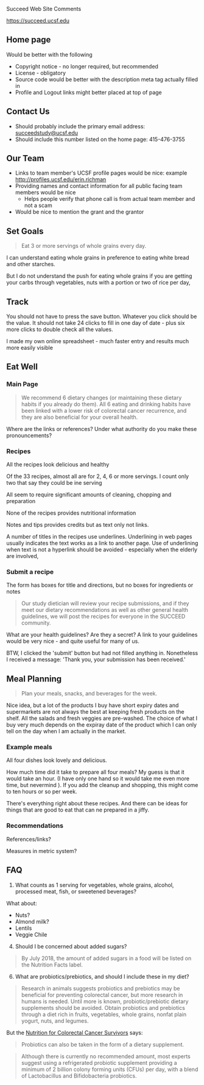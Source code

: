 
Succeed Web Site Comments

https://succeed.ucsf.edu

## Home page

Would be better with the following

* Copyright notice - no longer required, but recommended
* License - obligatory
* Source code would be better with the description meta tag actually filled in
* Profile and Logout links might better placed at top of page

## Contact Us

* Should probably include the primary email address: succeedstudy@ucsf.edu
* Should include this number listed on the home page: 415-476-3755

## Our Team

* Links to team member's UCSF profile pages would be nice: example http://profiles.ucsf.edu/erin.richman
* Providing names and contact information for all public facing team members would be nice
	* Helps people verify that phone call is from actual team member and not a scam
* Would be nice to mention the grant and the grantor

## Set Goals

> Eat 3 or more servings of whole grains every day.

I can understand eating whole grains in preference to eating white bread and other starches.

But I do not understand the push for eating whole grains if you are getting your carbs through vegetables, nuts with a portion or two of rice per day,



## Track

You should not have to press the save button. Whatever you click should be the value. It should not take 24 clicks to fill in one day of date - plus six more clicks to double check all the values.

I made my own online spreadsheet - much faster entry and results much more easily visible


## Eat Well

### Main Page
> We recommend 6 dietary changes (or maintaining these dietary habits if you already do them). All 6 eating and drinking habits have been linked with a lower risk of colorectal cancer recurrence, and they are also beneficial for your overall health.

Where are the links or references? Under what authority do you make these pronouncements?

### Recipes

All the recipes look delicious and healthy

Of the 33 recipes, almost all are for 2, 4, 6 or more servings. I count only two that say they could be ine serving

All seem to require significant amounts of cleaning, chopping and preparation

None of the recipes provides nutritional information

Notes and tips provides credits but as text only not links.

A number of titles in the recipes use underlines. Underlining in web pages usually indicates the text works as a link to another page. Use of underlining when text is not a hyperlink should be avoided - especially when the elderly are involved,

### Submit a recipe

The form has boxes for title and directions, but no boxes for ingredients or notes

> Our study dietician will review your recipe submissions, and if they meet our dietary recommendations as well as other general health guidelines, we will post the recipes for everyone in the SUCCEED community.

What are your health guidelines? Are they a secret? A link to your guidelines would be very nice - and quite useful for many of us.

BTW, I clicked the 'submit' button but had not filled anything in. Nonetheless I received a message: 'Thank you, your submission has been received.'

## Meal Planning

> Plan your meals, snacks, and beverages for the week.

Nice idea, but a lot of the products I buy have short expiry dates and supermarkets are not always the best at keeping fresh products on the shelf. All the salads and fresh veggies are pre-washed. The choice of what I buy very much depends on the expiray date of the product which I can only tell on the day when I am actually in the market.


### Example meals

All four dishes look lovely and delicious.

How much time did it take to prepare all four meals? My guess is that it would take an hour. (I have only one hand so it would take me even more time, but nevermind ). If you add the cleanup and shopping, this might come to ten hours or so per week.

There's everything right about these recipes. And there can be ideas for things that are good to eat that can ne prepared in a jiffy.



### Recommendations

References/links?

Measures in metric system?



## FAQ


1. What counts as 1 serving for vegetables, whole grains, alcohol, processed meat, fish, or sweetened beverages?

What about:
* Nuts?
* Almond milk?
* Lentils
* Veggie Chile


4. Should I be concerned about added sugars?

> By July 2018, the amount of added sugars in a food will be listed on the Nutrition Facts label.


6. What are probiotics/prebiotics, and should I include these in my diet?

> Research in animals suggests probiotics and prebiotics may be beneficial for preventing colorectal cancer, but more research in humans is needed. Until more is known, probiotic/prebiotic dietary supplements should be avoided. Obtain probiotics and prebiotics through a diet rich in fruits, vegetables, whole grains, nonfat plain yogurt, nuts, and legumes.

But the [Nutrition for Colorectal Cancer Survivors]( ColorectalCancerGuidelines_2016_gm.pdf ) says:

> Probiotics can also be taken in the form of a dietary supplement.

> Although there is currently no recommended amount, most experts suggest using a refrigerated probiotic supplement providing a minimum of 2 billion colony forming units (CFUs) per day, with a blend of Lactobacillus and Bifidobacteria probiotics.
